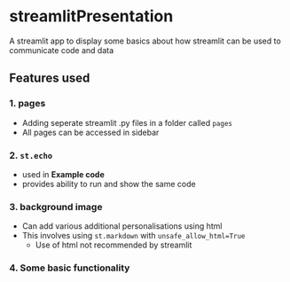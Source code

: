# streamlitPresentation

A streamlit app to display some basics about how streamlit can be used to communicate code and data

## Features used

### 1. pages
- Adding seperate streamlit .py files in a folder called `pages`
- All pages can be accessed in sidebar

### 2. `st.echo`
- used in **Example code**
- provides ability to run and show the same code

### 3. background image
- Can add various additional personalisations using html
- This involves using `st.markdown` with `unsafe_allow_html=True`
    - Use of html not recommended by streamlit
### 4. Some basic functionality
